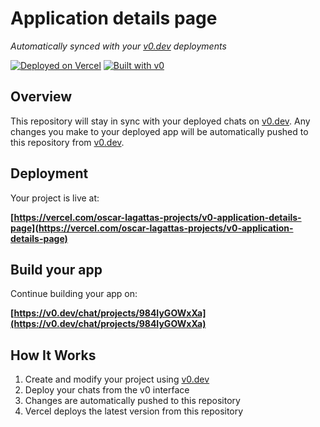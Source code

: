 # Application details page

*Automatically synced with your [v0.dev](https://v0.dev) deployments*

[![Deployed on Vercel](https://img.shields.io/badge/Deployed%20on-Vercel-black?style=for-the-badge&logo=vercel)](https://vercel.com/oscar-lagattas-projects/v0-application-details-page)
[![Built with v0](https://img.shields.io/badge/Built%20with-v0.dev-black?style=for-the-badge)](https://v0.dev/chat/projects/984IyGOWxXa)

## Overview

This repository will stay in sync with your deployed chats on [v0.dev](https://v0.dev).
Any changes you make to your deployed app will be automatically pushed to this repository from [v0.dev](https://v0.dev).

## Deployment

Your project is live at:

**[https://vercel.com/oscar-lagattas-projects/v0-application-details-page](https://vercel.com/oscar-lagattas-projects/v0-application-details-page)**

## Build your app

Continue building your app on:

**[https://v0.dev/chat/projects/984IyGOWxXa](https://v0.dev/chat/projects/984IyGOWxXa)**

## How It Works

1. Create and modify your project using [v0.dev](https://v0.dev)
2. Deploy your chats from the v0 interface
3. Changes are automatically pushed to this repository
4. Vercel deploys the latest version from this repository